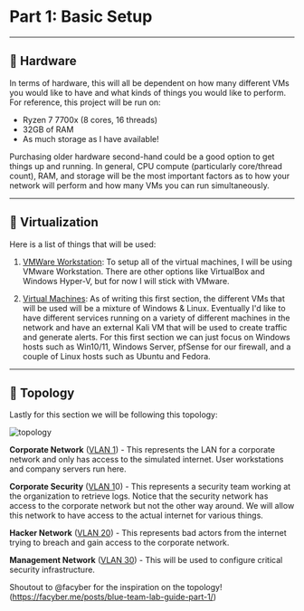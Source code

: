 # **Part 1: Basic Setup**

------

## 🔹 Hardware

In terms of hardware, this will all be dependent on how many different VMs you would like to have and what kinds of things you would like to perform. For reference, this project will be run on:

* Ryzen 7 7700x (8 cores, 16 threads) 
* 32GB of RAM
* As much storage as I have available!

Purchasing older hardware second-hand could be a good option to get things up and running. In general, CPU compute (particularly core/thread count), RAM, and storage will be the most important factors as to how your network will perform and how many VMs you can run simultaneously. 

------

## 🔹 Virtualization

Here is a list of things that will be used:

1. <u>VMWare Workstation</u>: To setup all of the virtual machines, I will be using VMware Workstation. There are other options like VirtualBox and Windows Hyper-V, but for now I will stick with VMware.  

2. <u>Virtual Machines</u>: As of writing this first section, the different VMs that will be used will be a mixture of Windows & Linux. Eventually I'd like to have different services running on a variety of different machines in the network and have an external Kali VM that will be used to create traffic and generate alerts. For this first section we can just focus on Windows hosts such as Win10/11, Windows Server, pfSense for our firewall, and a couple of Linux hosts such as Ubuntu and Fedora.  

------

## 🔹 Topology

Lastly for this section we will be following this topology:

![topology](C:\Users\Alex\Downloads\topology.png)

**Corporate Network** (<u>VLAN 1</u>) - This represents the LAN for a corporate network and only has access to the simulated internet. User workstations and company servers run here.

**Corporate Security** (<u>VLAN 1</u>0) - This represents a security team working at the organization to retrieve logs. Notice that the security network has access to the corporate network but not the other way around. We will allow this network to have access to the actual internet for various things.

**Hacker Network** (<u>VLAN 20</u>) - This represents bad actors from the internet trying to breach and gain access to the corporate network.

**Management Network** (<u>VLAN 30</u>) - This will be used to configure critical security infrastructure.

Shoutout to @facyber for the inspiration on the topology! (https://facyber.me/posts/blue-team-lab-guide-part-1/)